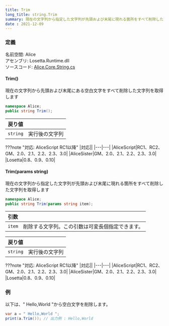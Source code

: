 ```yaml
---
title: Trim
long_title: string.Trim
summary: 現在の文字列から指定した文字列が先頭および末尾に現れる箇所をすべて削除した文字列を取得します
date : 2021-12-09
---
```


### 定義
名前空間: Alice<br/>
アセンブリ: Losetta.Runtime.dll<br/>
ソースコード: [Alice.Core.String.cs](https://github.com/WSOFT-Project/Losetta/blob/master/Losetta.Runtime/Core/Extension/Alice.Core.String.cs)

#### Trim()

現在の文字列から先頭および末尾にある空白文字をすべて削除した文字列を取得します

```cs title="AliceScript"
namespace Alice;
public string Trim();
```

|戻り値| |
|-|-|
|`string`|実行後の文字列|

???note "対応: AliceScript RC1以降"
    |対応||
    |---|---|
    |AliceScript|RC1、RC2、GM、2.0、2.1、2.2、2.3、3.0|
    |AliceSister|GM、2.0、2.1、2.2、2.3、3.0|
    |Losetta|0.8、0.9、0.10|

#### Trim(params string)

現在の文字列から指定した文字列が先頭および末尾に現れる箇所をすべて削除した文字列を取得します

```cs title="AliceScript"
namespace Alice;
public string Trim(params string item);
```

|引数| |
|-|-|
|`item`|削除する文字列。この引数は可変長個指定できます。|

|戻り値| |
|-|-|
|`string`|実行後の文字列|

???note "対応: AliceScript RC1以降"
    |対応||
    |---|---|
    |AliceScript|RC1、RC2、GM、2.0、2.1、2.2、2.3、3.0|
    |AliceSister|GM、2.0、2.1、2.2、2.3、3.0|
    |Losetta|0.8、0.9、0.10|

### 例
以下は、" Hello,World "から空白文字を削除します。

```cs title="AliceScript"
var a = " Hello,World ";
print(a.Trim()); // 出力例 : Hello,World
```
